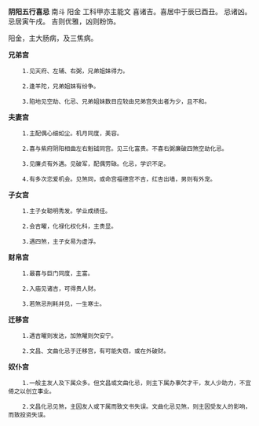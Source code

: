 **阴阳五行喜忌**
南斗 阳金 工科甲亦主能文
喜诸吉。喜居中于辰巳酉丑。
忌诸凶。忌居寅午戌。
吉则优雅，凶则粉饰。

阳金，主大肠病，及三焦病。

**兄弟宫**
```
    1.见天府、左辅、右弼，兄弟姐妹得力。

    2.逢羊陀，兄弟姐妹有纷争。

    3.陷地见空劫、化忌、兄弟姐妹数目应较由兄弟宫失出者为少，且不和。
```

**夫妻宫**
```
    1.主配偶心细如尘。机月同度，美容。

    2.喜与紫府阴阳相曲左右魁钺同宫。见三化富贵。不喜右弼廉破四煞空劫化忌。

    3.见廉贞有外遇。见破军，配偶劳碌。化忌，学识不足。

    4.有多次恋爱机会。见煞同，或命宫福德宫不吉，红杏出墙，男则有外宠。
```

**子女宫**
```
    1.主子女聪明秀发。学业成绩佳。

    2.会吉曜，化禄化权化科，主贵显。

    3.遇四煞，主子女易为虚浮。
```

**财帛宫**
```
    1.最喜与巨门同度，主富。

    2.入庙见诸吉，可得贵人财。

    3.若煞忌刑耗并见，一生寒士。
```

**迁移宫**
```
    1.遇吉曜则发达，加煞曜则欠安宁。

    2.文昌、文曲化忌于迁移宫，有可能失窃，或在外破财。
```

**奴仆宫**
```
    1.一般主友人及下属众多。但文昌或文曲化忌，则主下属办事欠才干，友人少助力，不宜倚之以创立事业。

    2.文昌化忌见煞，主因友人或下属而致文书失误。文曲化忌见煞，则主因受友人的影响，而致投资失误。
```